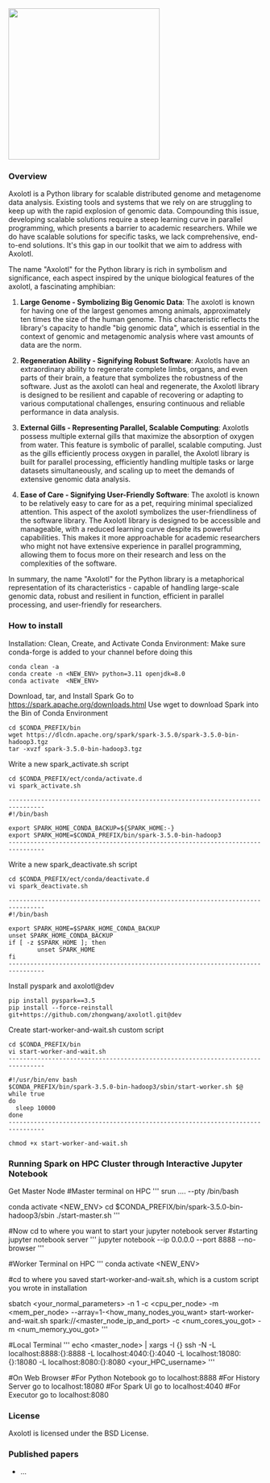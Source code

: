 <img src="https://github.com/zhongwang/axolotl/blob/dev/Axolotl_logo1_transparent.png?raw=true" width="300">

### Overview
Axolotl  is a Python library for scalable distributed genome and metagenome data analysis. Existing tools and systems that we rely on are struggling to keep up with the rapid explosion of genomic data. Compounding this issue, developing scalable solutions require a steep learning curve in parallel programming, which presents a barrier to academic researchers. While we do have scalable solutions for specific tasks, we lack comprehensive, end-to-end solutions. It's this gap in our toolkit that we aim to address with Axolotl.

The name "Axolotl" for the Python library is rich in symbolism and significance, each aspect inspired by the unique biological features of the axolotl, a fascinating amphibian:

1. **Large Genome - Symbolizing Big Genomic Data**: 
   The axolotl is known for having one of the largest genomes among animals, approximately ten times the size of the human genome. This characteristic reflects the library's capacity to handle "big genomic data", which is essential in the context of genomic and metagenomic analysis where vast amounts of data are the norm.

2. **Regeneration Ability - Signifying Robust Software**: 
   Axolotls have an extraordinary ability to regenerate complete limbs, organs, and even parts of their brain, a feature that symbolizes the robustness of the software. Just as the axolotl can heal and regenerate, the Axolotl library is designed to be resilient and capable of recovering or adapting to various computational challenges, ensuring continuous and reliable performance in data analysis.

3. **External Gills - Representing Parallel, Scalable Computing**: 
   Axolotls possess multiple external gills that maximize the absorption of oxygen from water. This feature is symbolic of parallel, scalable computing. Just as the gills efficiently process oxygen in parallel, the Axolotl library is built for parallel processing, efficiently handling multiple tasks or large datasets simultaneously, and scaling up to meet the demands of extensive genomic data analysis.

4. **Ease of Care - Signifying User-Friendly Software**: 
   The axolotl is known to be relatively easy to care for as a pet, requiring minimal specialized attention. This aspect of the axolotl symbolizes the user-friendliness of the software library. The Axolotl library is designed to be accessible and manageable, with a reduced learning curve despite its powerful capabilities. This makes it more approachable for academic researchers who might not have extensive experience in parallel programming, allowing them to focus more on their research and less on the complexities of the software. 

In summary, the name "Axolotl" for the Python library is a metaphorical representation of its characteristics - capable of handling large-scale genomic data, robust and resilient in function, efficient in parallel processing, and user-friendly for researchers.



### How to install
Installation: 
Clean, Create, and Activate Conda Environment: 
Make sure conda-forge is added to your channel before doing this
```
conda clean -a 
conda create -n <NEW_ENV> python=3.11 openjdk=8.0
conda activate  <NEW_ENV> 
```

Download, tar, and Install Spark 
Go to https://spark.apache.org/downloads.html
Use wget to download Spark into the Bin of Conda Environment
```
cd $CONDA_PREFIX/bin
wget https://dlcdn.apache.org/spark/spark-3.5.0/spark-3.5.0-bin-hadoop3.tgz
tar -xvzf spark-3.5.0-bin-hadoop3.tgz
```

Write a new spark_activate.sh script
```
cd $CONDA_PREFIX/ect/conda/activate.d 
vi spark_activate.sh 

--------------------------------------------------------------------------------
#!/bin/bash

export SPARK_HOME_CONDA_BACKUP=${SPARK_HOME:-}
export SPARK_HOME=$CONDA_PREFIX/bin/spark-3.5.0-bin-hadoop3
--------------------------------------------------------------------------------
```

Write a new spark_deactivate.sh script
```
cd $CONDA_PREFIX/ect/conda/deactivate.d 
vi spark_deactivate.sh 

--------------------------------------------------------------------------------
#!/bin/bash

export SPARK_HOME=$SPARK_HOME_CONDA_BACKUP
unset SPARK_HOME_CONDA_BACKUP
if [ -z $SPARK_HOME ]; then
        unset SPARK_HOME
fi
--------------------------------------------------------------------------------
```

Install pyspark and axolotl@dev
```
pip install pyspark==3.5 
pip install --force-reinstall git+https://github.com/zhongwang/axolotl.git@dev
```

Create start-worker-and-wait.sh custom script
```
cd $CONDA_PREFIX/bin
vi start-worker-and-wait.sh 
--------------------------------------------------------------------------------

#!/usr/bin/env bash
$CONDA_PREFIX/bin/spark-3.5.0-bin-hadoop3/sbin/start-worker.sh $@
while true
do
  sleep 10000
done
--------------------------------------------------------------------------------

chmod +x start-worker-and-wait.sh
```



### Running Spark on HPC Cluster through Interactive Jupyter Notebook
Get Master Node
#Master terminal on HPC
'''
srun .... --pty /bin/bash

conda activate <NEW_ENV>
cd $CONDA_PREFIX/bin/spark-3.5.0-bin-hadoop3/sbin
./start-master.sh
'''

#Now cd to where you want to start your jupyter notebook server
#starting jupyter notebook server
'''
jupyter notebook --ip 0.0.0.0 --port 8888 --no-browser
'''

#Worker Terminal on HPC
'''
conda activate <NEW_ENV>

#cd to where you saved start-worker-and-wait.sh, which is a custom script you wrote in installation 

sbatch <your_normal_parameters> -n 1 -c <cpu_per_node> -m <mem_per_node> --array=1-<how_many_nodes_you_want> start-worker-and-wait.sh spark://<master_node_ip_and_port> -c <num_cores_you_got> -m <num_memory_you_got>
'''


#Local Terminal
'''
echo <master_node> | xargs -I {} ssh -N -L localhost:8888:{}:8888 -L localhost:4040:{}:4040 -L localhost:18080:{}:18080 -L localhost:8080:{}:8080 <your_HPC_username>
'''

#On Web Browser
#For Python Notebook go to localhost:8888
#For History Server go to localhost:18080
#For Spark UI go to localhost:4040
#For Executor go to localhost:8080



### License
Axolotl is licensed under the BSD License.

### Published papers
* ...
